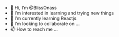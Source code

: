 - 👋 Hi, I’m @BlissOnass
- 👀 I’m interested in learning and trying new things
- 🌱 I’m currently learning Reactjs
- 💞️ I’m looking to collaborate on ...
- 📫 How to reach me ...

<!---
BlissOnass/BlissOnass is a ✨ special ✨ repository because its `README.md` (this file) appears on your GitHub profile.
You can click the Preview link to take a look at your changes.
--->
